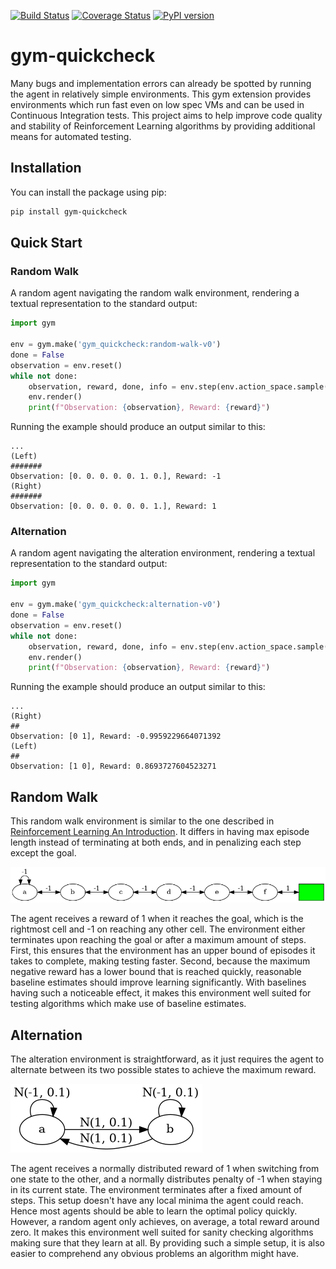 [![Build Status](https://travis-ci.org/SwamyDev/gym-quickcheck.svg?branch=master)](https://travis-ci.org/SwamyDev/gym-quickcheck) [![Coverage Status](https://coveralls.io/repos/github/SwamyDev/gym-quickcheck/badge.svg?branch=master)](https://coveralls.io/github/SwamyDev/gym-quickcheck?branch=master) [![PyPI version](https://badge.fury.io/py/gym-quickcheck.svg)](https://badge.fury.io/py/gym-quickcheck)

# gym-quickcheck
Many bugs and implementation errors can already be spotted by running the agent in relatively simple environments. This gym extension provides environments which run fast even on low spec VMs and can be used in Continuous Integration tests. This project aims to help improve code quality and stability of Reinforcement Learning algorithms by providing additional means for automated testing.

## Installation
You can install the package using pip:
```bash
pip install gym-quickcheck
```

## Quick Start

### Random Walk
A random agent navigating the random walk environment, rendering a textual representation to the standard output:

[embedmd]:# (examples/random_walk.py python)
```python
import gym

env = gym.make('gym_quickcheck:random-walk-v0')
done = False
observation = env.reset()
while not done:
    observation, reward, done, info = env.step(env.action_space.sample())
    env.render()
    print(f"Observation: {observation}, Reward: {reward}")
```

Running the example should produce an output similar to this:
```
...
(Left)
#######
Observation: [0. 0. 0. 0. 0. 1. 0.], Reward: -1
(Right)
#######
Observation: [0. 0. 0. 0. 0. 0. 1.], Reward: 1
```

### Alternation
A random agent navigating the alteration environment, rendering a textual representation to the standard output:

[embedmd]:# (examples/alternation.py python)
```python
import gym

env = gym.make('gym_quickcheck:alternation-v0')
done = False
observation = env.reset()
while not done:
    observation, reward, done, info = env.step(env.action_space.sample())
    env.render()
    print(f"Observation: {observation}, Reward: {reward}")
```

Running the example should produce an output similar to this:
```
...
(Right)
##
Observation: [0 1], Reward: -0.9959229664071392
(Left)
##
Observation: [1 0], Reward: 0.8693727604523271
```

## Random Walk
This random walk environment is similar to the one described in [Reinforcement Learning An Introduction](http://incompleteideas.net/book/the-book-2nd.html). It differs in having max episode length instead of terminating at both ends, and in penalizing each step except the goal.

![random walk graph](assets/random-walk.png)

The agent receives a reward of 1 when it reaches the goal, which is the rightmost cell and -1 on reaching any other cell. The environment either terminates upon reaching the goal or after a maximum amount of steps. First, this ensures that the environment has an upper bound of episodes it takes to complete, making testing faster. Second, because the maximum negative reward has a lower bound that is reached quickly, reasonable baseline estimates should improve learning significantly. With baselines having such a noticeable effect, it makes this environment well suited for testing algorithms which make use of baseline estimates. 

## Alternation
The alteration environment is straightforward, as it just requires the agent to alternate between its two possible states to achieve the maximum reward.

![alteration graph](assets/alteration.png)

The agent receives a normally distributed reward of 1 when switching from one state to the other, and a normally distributes penalty of -1 when staying in its current state. The environment terminates after a fixed amount of steps. This setup doesn't have any local minima the agent could reach. Hence most agents should be able to learn the optimal policy quickly. However, a random agent only achieves, on average, a total reward around zero. It makes this environment well suited for sanity checking algorithms making sure that they learn at all. By providing such a simple setup, it is also easier to comprehend any obvious problems an algorithm might have.  
